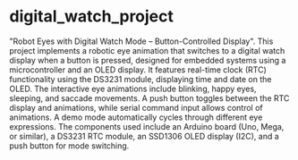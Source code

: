 # digital_watch_project
"Robot Eyes with Digital Watch Mode – Button-Controlled Display".
This project implements a robotic eye animation that switches to a digital watch display when a button is pressed, designed for embedded systems using a microcontroller and an OLED display. It features real-time clock (RTC) functionality using the DS3231 module, displaying time and date on the OLED. 
  The interactive eye animations include blinking, happy eyes, sleeping, and saccade movements. A push button toggles between the RTC display and animations, while serial command input allows control of animations. 
  A demo mode automatically cycles through different eye expressions. The components used include an Arduino board (Uno, Mega, or similar), a DS3231 RTC module, an SSD1306 OLED display (I2C), and a push button for mode switching.
